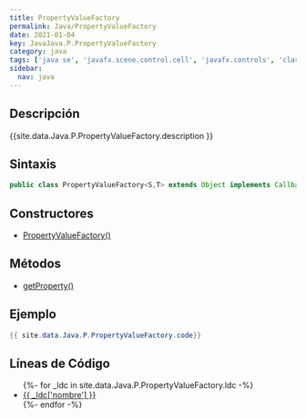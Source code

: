 ```yaml
---
title: PropertyValueFactory
permalink: Java/PropertyValueFactory
date: 2021-01-04
key: JavaJava.P.PropertyValueFactory
category: java
tags: ['java se', 'javafx.scene.control.cell', 'javafx.controls', 'clase java', 'JavaFX 2.0']
sidebar: 
  nav: java
---
```


## Descripción
{{site.data.Java.P.PropertyValueFactory.description }}

## Sintaxis
~~~java
public class PropertyValueFactory<S,T> extends Object implements Callback<TableColumn.CellDataFeatures<S,T>,ObservableValue<T>>
~~~

## Constructores
* [PropertyValueFactory()](/Java/PropertyValueFactory/PropertyValueFactory/)

## Métodos
* [getProperty()](/Java/PropertyValueFactory/getProperty)

## Ejemplo
~~~java
{{ site.data.Java.P.PropertyValueFactory.code}}
~~~

## Líneas de Código
<ul>
{%- for _ldc in site.data.Java.P.PropertyValueFactory.ldc -%}
   <li>
       <a href="{{_ldc['url'] }}">{{ _ldc['nombre'] }}</a>
   </li>
{%- endfor -%}
</ul>
